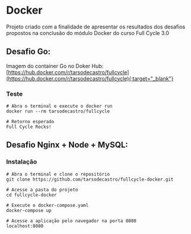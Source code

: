 # Docker

Projeto criado com a finalidade de apresentar os resultados dos desafios propostos na conclusão do módulo Docker do curso Full Cycle 3.0

## Desafio Go:

Imagem do container Go no Doker Hub: \
[https://hub.docker.com/r/tarsodecastro/fullcycle](https://hub.docker.com/r/tarsodecastro/fullcycle){:target="_blank"}

### Teste
```
# Abra o terminal e execute o docker run
docker run --rm tarsodecastro/fullcycle

# Retorno esperado
Full Cycle Rocks!

```

## Desafio Nginx + Node + MySQL:

### Instalação

```
# Abra o terminal e clone o repositório
git clone https://github.com/tarsodecastro/fullcycle-docker.git

# Acesse a pasta do projeto
cd fullcycle-docker

# Execute o docker-compose.yaml
docker-compose up

# Acesse a aplicação pelo navegador na porta 8080
localhost:8080
```